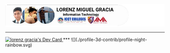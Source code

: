 ![](src/image/LORENZ%20MIGUEL%20GRACIA.png?raw=true)
***
<a href="https://app.daily.dev/lorenzgracia">
  <img src="https://api.daily.dev/devcards/v2/gJbvjTwHoXt5OqCHsRwJv.png?type=wide&r=946" width="652" alt="lorenz gracia's Dev Card"/>
</a>
***
![](./profile-3d-contrib/profile-night-rainbow.svg)
